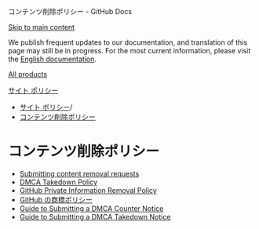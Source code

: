 コンテンツ削除ポリシー - GitHub Docs

[Skip to main content](#main-content)

We publish frequent updates to our documentation, and translation of this page may still be in progress. For the most current information, please visit the [English documentation](/en).

[All products](/ja)

[サイト ポリシー](/ja/site-policy)

* [サイト ポリシー](/ja/site-policy)/
* [コンテンツ削除ポリシー](/ja/site-policy/content-removal-policies)

コンテンツ削除ポリシー
==========

* [Submitting content removal requests](/ja/site-policy/content-removal-policies/submitting-content-removal-requests)
* [DMCA Takedown Policy](/ja/site-policy/content-removal-policies/dmca-takedown-policy)
* [GitHub Private Information Removal Policy](/ja/site-policy/content-removal-policies/github-private-information-removal-policy)
* [GitHub の商標ポリシー](/ja/site-policy/content-removal-policies/github-trademark-policy)
* [Guide to Submitting a DMCA Counter Notice](/ja/site-policy/content-removal-policies/guide-to-submitting-a-dmca-counter-notice)
* [Guide to Submitting a DMCA Takedown Notice](/ja/site-policy/content-removal-policies/guide-to-submitting-a-dmca-takedown-notice)
